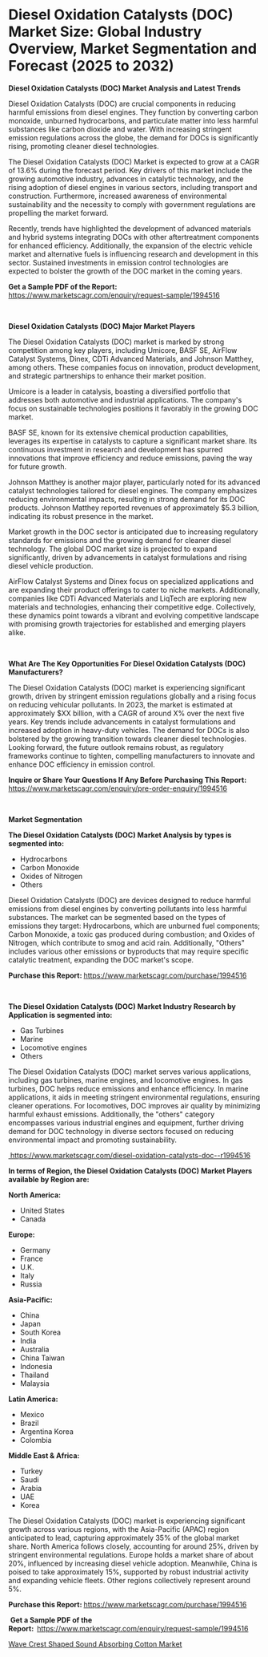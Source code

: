 <p><h1>Diesel Oxidation Catalysts (DOC) Market Size: Global Industry Overview, Market Segmentation and Forecast (2025 to 2032)</h1></p><p><strong>Diesel Oxidation Catalysts (DOC) Market Analysis and Latest Trends</strong></p>
<p><p>Diesel Oxidation Catalysts (DOC) are crucial components in reducing harmful emissions from diesel engines. They function by converting carbon monoxide, unburned hydrocarbons, and particulate matter into less harmful substances like carbon dioxide and water. With increasing stringent emission regulations across the globe, the demand for DOCs is significantly rising, promoting cleaner diesel technologies.</p><p>The Diesel Oxidation Catalysts (DOC) Market is expected to grow at a CAGR of 13.6% during the forecast period. Key drivers of this market include the growing automotive industry, advances in catalytic technology, and the rising adoption of diesel engines in various sectors, including transport and construction. Furthermore, increased awareness of environmental sustainability and the necessity to comply with government regulations are propelling the market forward. </p><p>Recently, trends have highlighted the development of advanced materials and hybrid systems integrating DOCs with other aftertreatment components for enhanced efficiency. Additionally, the expansion of the electric vehicle market and alternative fuels is influencing research and development in this sector. Sustained investments in emission control technologies are expected to bolster the growth of the DOC market in the coming years.</p></p>
<p><strong>Get a Sample PDF of the Report:&nbsp;</strong> <a href="https://www.marketscagr.com/enquiry/request-sample/1994516?utm_campaign=2003&utm_medium=2&utm_source=Github&utm_content=ia&utm_term=05022025&utm_id=diesel-oxidation-catalysts-doc">https://www.marketscagr.com/enquiry/request-sample/1994516</a></p>
<p>&nbsp;</p>
<p><strong>Diesel Oxidation Catalysts (DOC) Major Market Players</strong></p>
<p><p>The Diesel Oxidation Catalysts (DOC) market is marked by strong competition among key players, including Umicore, BASF SE, AirFlow Catalyst Systems, Dinex, CDTi Advanced Materials, and Johnson Matthey, among others. These companies focus on innovation, product development, and strategic partnerships to enhance their market position.</p><p>Umicore is a leader in catalysis, boasting a diversified portfolio that addresses both automotive and industrial applications. The company's focus on sustainable technologies positions it favorably in the growing DOC market.</p><p>BASF SE, known for its extensive chemical production capabilities, leverages its expertise in catalysts to capture a significant market share. Its continuous investment in research and development has spurred innovations that improve efficiency and reduce emissions, paving the way for future growth.</p><p>Johnson Matthey is another major player, particularly noted for its advanced catalyst technologies tailored for diesel engines. The company emphasizes reducing environmental impacts, resulting in strong demand for its DOC products. Johnson Matthey reported revenues of approximately $5.3 billion, indicating its robust presence in the market.</p><p>Market growth in the DOC sector is anticipated due to increasing regulatory standards for emissions and the growing demand for cleaner diesel technology. The global DOC market size is projected to expand significantly, driven by advancements in catalyst formulations and rising diesel vehicle production.</p><p>AirFlow Catalyst Systems and Dinex focus on specialized applications and are expanding their product offerings to cater to niche markets. Additionally, companies like CDTi Advanced Materials and LiqTech are exploring new materials and technologies, enhancing their competitive edge. Collectively, these dynamics point towards a vibrant and evolving competitive landscape with promising growth trajectories for established and emerging players alike.</p></p>
<p>&nbsp;</p>
<p><strong>What Are The Key Opportunities For Diesel Oxidation Catalysts (DOC) Manufacturers?</strong></p>
<p><p>The Diesel Oxidation Catalysts (DOC) market is experiencing significant growth, driven by stringent emission regulations globally and a rising focus on reducing vehicular pollutants. In 2023, the market is estimated at approximately $XX billion, with a CAGR of around X% over the next five years. Key trends include advancements in catalyst formulations and increased adoption in heavy-duty vehicles. The demand for DOCs is also bolstered by the growing transition towards cleaner diesel technologies. Looking forward, the future outlook remains robust, as regulatory frameworks continue to tighten, compelling manufacturers to innovate and enhance DOC efficiency in emission control.</p></p>
<p><strong>Inquire or Share Your Questions If Any Before Purchasing This Report:</strong> <a href="https://www.marketscagr.com/enquiry/pre-order-enquiry/1994516?utm_campaign=2003&utm_medium=2&utm_source=Github&utm_content=ia&utm_term=05022025&utm_id=diesel-oxidation-catalysts-doc">https://www.marketscagr.com/enquiry/pre-order-enquiry/1994516</a></p>
<p>&nbsp;</p>
<p><strong>Market Segmentation</strong></p>
<p><strong>The Diesel Oxidation Catalysts (DOC) Market Analysis by types is segmented into:</strong></p>
<p><ul><li>Hydrocarbons</li><li>Carbon Monoxide</li><li>Oxides of Nitrogen</li><li>Others</li></ul></p>
<p><p>Diesel Oxidation Catalysts (DOC) are devices designed to reduce harmful emissions from diesel engines by converting pollutants into less harmful substances. The market can be segmented based on the types of emissions they target: Hydrocarbons, which are unburned fuel components; Carbon Monoxide, a toxic gas produced during combustion; and Oxides of Nitrogen, which contribute to smog and acid rain. Additionally, "Others" includes various other emissions or byproducts that may require specific catalytic treatment, expanding the DOC market's scope.</p></p>
<p><strong>Purchase this Report:&nbsp;</strong><a href="https://www.marketscagr.com/purchase/1994516?utm_campaign=2003&utm_medium=2&utm_source=Github&utm_content=ia&utm_term=05022025&utm_id=diesel-oxidation-catalysts-doc">https://www.marketscagr.com/purchase/1994516</a></p>
<p>&nbsp;</p>
<p><strong>The Diesel Oxidation Catalysts (DOC) Market Industry Research by Application is segmented into:</strong></p>
<p><ul><li>Gas Turbines</li><li>Marine</li><li>Locomotive engines</li><li>Others</li></ul></p>
<p><p>The Diesel Oxidation Catalysts (DOC) market serves various applications, including gas turbines, marine engines, and locomotive engines. In gas turbines, DOC helps reduce emissions and enhance efficiency. In marine applications, it aids in meeting stringent environmental regulations, ensuring cleaner operations. For locomotives, DOC improves air quality by minimizing harmful exhaust emissions. Additionally, the "others" category encompasses various industrial engines and equipment, further driving demand for DOC technology in diverse sectors focused on reducing environmental impact and promoting sustainability.</p></p>
<p><a href="https://www.marketscagr.com/diesel-oxidation-catalysts-doc--r1994516?utm_campaign=2003&utm_medium=2&utm_source=Github&utm_content=ia&utm_term=05022025&utm_id=diesel-oxidation-catalysts-doc">&nbsp;https://www.marketscagr.com/diesel-oxidation-catalysts-doc--r1994516</a></p>
<p><strong>In terms of Region, the Diesel Oxidation Catalysts (DOC) Market Players available by Region are:</strong></p>
<p>
    <p> <strong> North America: </strong>
        <ul>
            <li>United States</li>
            <li>Canada</li>
        </ul>
        </p> 
    <p> <strong> Europe: </strong>
        <ul>
            <li>Germany</li>
            <li>France</li>
            <li>U.K.</li>
            <li>Italy</li>
            <li>Russia</li>
        </ul>
        </p> 
    <p> <strong> Asia-Pacific: </strong>
        <ul>
            <li>China</li>
            <li>Japan</li>
            <li>South Korea</li>
            <li>India</li>
            <li>Australia</li>
            <li>China Taiwan</li>
            <li>Indonesia</li>
            <li>Thailand</li>
            <li>Malaysia</li>
        </ul>
        </p> 
    <p> <strong> Latin America: </strong>
        <ul>
            <li>Mexico</li>
            <li>Brazil</li>
            <li>Argentina Korea</li>
            <li>Colombia</li>
        </ul>
        </p> 
    <p> <strong> Middle East & Africa: </strong>
        <ul>
            <li>Turkey</li>
            <li>Saudi</li>
            <li>Arabia</li>
            <li>UAE</li>
            <li>Korea</li>
        </ul>
    </p>
    </p>
<p><p>The Diesel Oxidation Catalysts (DOC) market is experiencing significant growth across various regions, with the Asia-Pacific (APAC) region anticipated to lead, capturing approximately 35% of the global market share. North America follows closely, accounting for around 25%, driven by stringent environmental regulations. Europe holds a market share of about 20%, influenced by increasing diesel vehicle adoption. Meanwhile, China is poised to take approximately 15%, supported by robust industrial activity and expanding vehicle fleets. Other regions collectively represent around 5%.</p></p>
<p><strong>Purchase this Report: </strong><a href="https://www.marketscagr.com/purchase/1994516?utm_campaign=2003&utm_medium=2&utm_source=Github&utm_content=ia&utm_term=05022025&utm_id=diesel-oxidation-catalysts-doc">https://www.marketscagr.com/purchase/1994516</a></p>
<p>&nbsp;<strong>Get a Sample PDF of the Report:&nbsp;&nbsp;</strong><a href="https://www.marketscagr.com/enquiry/request-sample/1994516?utm_campaign=2003&utm_medium=2&utm_source=Github&utm_content=ia&utm_term=05022025&utm_id=diesel-oxidation-catalysts-doc">https://www.marketscagr.com/enquiry/request-sample/1994516</a></p>
<p><strong></strong></p>
<p><p><a href="https://github.com/mauripalmi/Market-Research-Report-List-6/blob/main/wave-crest-shaped-sound-absorbing-cotton-market.md?utm_campaign=2003&utm_medium=2&utm_source=Github&utm_content=ia&utm_term=05022025&utm_id=diesel-oxidation-catalysts-doc">Wave Crest Shaped Sound Absorbing Cotton Market</a></p></p>